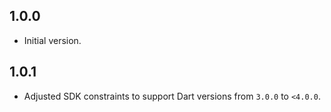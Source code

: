 ## 1.0.0

- Initial version.
## 1.0.1
- Adjusted SDK constraints to support Dart versions from `3.0.0` to `<4.0.0`.